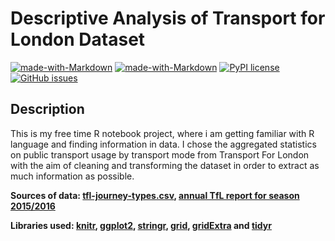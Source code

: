 # Descriptive Analysis of Transport for London Dataset
[![made-with-Markdown](https://img.shields.io/badge/Made%20with-Markdown-1f425f.svg)](http://commonmark.org)
[![made-with-Markdown](https://img.shields.io/badge/made%20with-R-blue.svg)](https://www.r-project.org/)
[![PyPI license](https://img.shields.io/pypi/l/ansicolortags.svg)](https://opensource.org/licenses/MIT)
[![GitHub issues](https://img.shields.io/github/issues/Naereen/StrapDown.js.svg)](https://GitHub.com/twardzikf/rmarkdown-tfl-descriptive-analysis/issues/)
## Description

This is my free time R notebook project, where i am getting familiar with R language and finding information in data. I chose the aggregated statistics on public transport usage by transport mode from Transport For London with the aim of cleaning and transforming  the dataset in order to extract as much information as possible. 

**Sources of data: [tfl-journey-types.csv](https://files.datapress.com/london/dataset/public-transport-journeys-type-transport/2018-04-04T10:37:19.81/tfl-journeys-type.csv), [annual TfL report for season 2015/2016](http://content.tfl.gov.uk/tfl-annual-report-2015-16.pdf)**

**Libraries used: [knitr](https://yihui.name/knitr/), [ggplot2](https://ggplot2.tidyverse.org/), [stringr](https://stringr.tidyverse.org/index.html), [grid](https://www.rdocumentation.org/packages/grid/versions/3.5.1), [gridExtra](https://www.rdocumentation.org/packages/gridExtra/versions/2.3) and [tidyr](https://tidyr.tidyverse.org/)**

